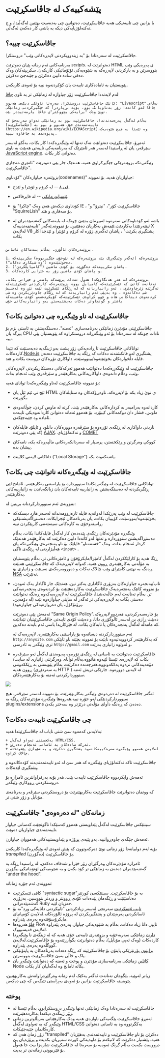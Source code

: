 # پێشەکییەک لە جاڤاسکڕێپت

با بزانین چی تایبەتیکی هەیە جاڤاسکڕێپت، دەتوانین چی بەدەست بهێنین لەگەڵیدا، و چ تەکنەلۆژیایەکی دیکە بە باشی کار دەکەن لەگەڵی.

## جاڤاسکڕێپت چییە؟

*جاڤاسکڕێپت* لە سەرەتادا بۆ "بە زیندوویکردنی لاپەڕەکانی وێب" دروستکرا.

بەرنامەکانی ئەم زمانە پێیان دەوترێت *scripts*. دەتوانرێت لە HTML ی پەڕەیکی وێب بنووسرێن و بە بارکردنی لاپەڕەکە بە شێوەیەکی ئۆتۆماتیکی کاربکەن.
سکریپتەکان وەک دەقی سادە دابین دەکرێن و جێبەجێ دەکرێن.

پێویستیان بە ئامادەکاری تایبەت یان کۆکردنەوە نییە بۆ ئەوەی کاربکەن.

لەم لایەنەدا جاڤاسکڕێپت زۆر جیاوازە لە زمانێکی تر بە ناوی [جاڤا](https://ckb.wikipedia.org/wiki/%D8%AC%D8%A7%DA%A4%D8%A7_(%D8%B2%D9%85%D8%A7%D9%86%DB%8C_%D8%A8%DB%95%D8%B1%D9%86%D8%A7%D9%85%DB%95%D8%B3%D8%A7%D8%B2%DB%8C))


```smart header="بۆچی پێی دەوترێت <u>جاڤا؟</u>script>"
کاتێک جاڤاسکڕێپت دروستکرا، سەرەتا ناوێکی دیکەی هەبوو: "Livescript".بەڵام جاڤا لەو کاتەدا زۆر بەناوبانگ بوو، بۆیە بڕیاردرا کە جێگیرکردنی زمانێکی نوێ وەک "برایەکی بچووکتر"ی جاڤا یارمەتیدەر بێت.

بەڵام لەگەڵ پەرەسەندندا، جاڤاسکڕێپت بوو بە زمانێکی تەواو سەربەخۆ کە تایبەتمەندی خۆی هەبوو و بوو بە [ئێکماسکڕێپت](https://en.wikipedia.org/wiki/ECMAScript)،وە ئێستا بە هیچ شێوەیەک پەیوەندی بە جاڤاوە نییە.
```

ئەمڕۆ، جاڤاسکڕێپت دەتوانێت نەک تەنها لە وێبگەڕەکەدا کار بکات، بەڵکو لەسەر سێرڤەر، یان لە ڕاستیدا لەسەر هەر ئامێرێک کە بەرنامەیەکی تایبەتی هەبێت بە ناوی [JavaScript engine](https://en.wikipedia.org/wiki/JavaScript_engine). دەتوانێ کار بکات.

وێبگەڕەکە بزوێنەرێکی جێگیرکراوی هەیە، هەندێک جار پێی دەوترێت "ئامێری مەجازی جاڤاسکڕێپت".

بزوێنەرە جیاوازەکان "کۆدناوی(codenames)" جیاوازیان هەیە. بۆ نموونە:


- [ڤی ٨](https://en.wikipedia.org/wiki/V8_(JavaScript_engine)) -- لە کرۆم و ئۆپێرا و ئێدج.
- [ئێسپایدرمانکی](https://en.wikipedia.org/wiki/SpiderMonkey) -- لە فایرفاکس.
-   کۆدناوی دیکەش هەن وەک "چاکرا" بۆ IE ،  "جاڤاسکڕێپت کۆر"، "نیترۆ" و "SquirreLish" بۆ سەفاری و هتد.

-   باشە ئەو کۆدناوەکانی سەرەوە لەبیرمان بمێنێ چونکە لە بابەتەکانی گەشەپێدەران لە ئینتەرنێتدا بەکاردێت.ئێمەش بەکاریان دەهێنین. بۆ نموونە,ئەگەر "تایبەتمەندییەک X لەلایەن V8 پشتگیری بکرێت" ، پاشان ئەگەری زۆرە لە کرۆم و ئۆپێرا و ئێدجدا کار بکات


```smart header="بزوێنەرەکان چۆن کاردەکەن؟"

بزوێنەرەکان ئاڵۆزن. بەڵام بنەماکان ئاسانن.

1. بزوێنەرەکە (ئەگەر وێبگەڕێک بێت بزوێنەرەکە لە نێوخۆی جێگیربووە) سکریپتەکە دەخوێنێتەوە ("وە شیکاری دەکات").
2. پاشان سکریپتەکە دەگۆڕێت بۆ کۆدی ماشین ("کامپایڵکردن").
3. و پاشان کۆدی ماشین زۆر بە خێرایی کاردەکات.

بزوێنەرەکە لە هەر هەنگاوێکدا هەوڵ ئەدات پرۆسەکە باشتر و خێراتر بکات. تەنانەت کاتێ کە ئێسکرێپتەکە کامپایڵ بووە بزوێنەرەکە کارکردنی ئێسکڕێپتەکە ئەگرێتە ژێرچاودێری ، ئەو زانیاریانە کە لە ڕێگای ئێسکڕێپت ئێمە تێن وە ئەچنیش شی دەکاتەوە ، وە بەپێی ئەم زانیاریەنە کە لە ڕێگای چاودێریکردن وە شی کردنەوەی دیتاکانی هات و چوو کراوەی ئێسکرێپتەکە کۆیکردەسەو کۆدی ماشینەکە باشتر و گونجاوتر دەکات بەپشتبەستن بەو زانیاریەکانی خۆی
```

## جاڤاسکڕێپت لە ناو وێبگەڕە چی دەتوانێ بکات؟

جاڤاسکڕێپتی مۆدێرن زمانێکی بەرنامەسازی "ئەمنە". دەستگەیشتن بە ئاستی نزم بۆ بیرگە یان CPU نادات چونکە لە سەرەتادا بۆ ئەو وێبگەڕانە دروستکراوە کە پێویستیان پێی نییە.

تواناکانی جاڤاسکڕێپت تا ڕادەیەکی زۆر پشت بەو ژینگەیە دەبەستێت کە تێیدا کاردەکات.[Node.js](https://ckb.wikipedia.org/wiki/%D9%86%DB%86%D8%AF_%D8%AC%DB%95%DB%8C_%D8%A6%DB%8E%D8%B3) پشتگیری لەو فانکشنەنە دەکات کە ڕێگە بە جاڤاسکڕێپت دەدەن فایلە دڵخوازەکان بخوێنێتەوە/بینووسێت، داواکاری تۆڕەکان دروست بکات و هتد.

جاڤاسکڕێپت لە وێبگەڕەکەدا دەتوانێت هەموو ئەرکەکانی دەستکاریکردنی لاپەڕەکانی وێب، وەڵام دانەوەی داواکاریەکانی بەکارهێنەر و سێرڤەری وێب ئەنجام بدات.



بۆ نموونە جاڤاسکڕێپت لەناو وێبگەڕەکەدا توانای هەیە:

- ئێچ تی ئێم ئێڵ یان HTML ی نوێ زیاد بکە بۆ لاپەڕەکە، ناوەڕۆکەکان وە ستایلەکان بگۆڕێت.
- کاردانەوە بەرامبەر بە کردارەکانی بەکارهێنەر بێت، کرتە لە ماوس کردن، جوڵانەوەی ماوس، فشار دان دوکمەکانی کیبۆرد، بۆ هەموو ئەمانە دەتوانن کاردانەوەیکی تایبەت ئامادە وە جێبەجێکەن.
- ناردنی داواکاری لە ڕێگەی تۆڕەوە بۆ سێرڤەرە دوورەکان، دانلود و ئاپلۆد فایلەکان (کە پێی دەوترێت [AJAX](https://en.wikipedia.org/wiki/Ajax_(programming)). و تەکنەلۆژیای [COMET](https://en.wikipedia.org/wiki/Comet_(programming))

- کووکی وەرگرتن و ڕێکخستن، پرسیار لە سەردانکەرەکانی ماڵپەڕەکە بکە، نامەکان پیشان بدە.
- داتاکانی لایەنی کلاینت ("Local Storage") پاشەکەوت بکە.

## جاڤاسکڕێپت لە وێبگەڕەکانە ناتوانێت چی بکات؟

تواناکانی جاڤاسکڕێپت لە وێبگەڕەکاندا سنووردارە بۆ پاراستنی  بەکارهێنەر. ئامانج لێی ڕێگریکردنە لە دەستگەیشتن بە زانیارییە تایبەتەکان یان زیانگەیاندن بە زانیارییەکانی بەکارهێنەر.

نموونەی ئەم سنووردارکردنانە بریتین لە:

- جاڤاسکڕێپت لە وێب پەڕێکدا لەوانەیە فایلە ئارەزوومەندانە لەسەر هارد دیسکەکە بخوێنێتەوە/بنووسێت، کۆپییان بکات، یان بەرنامەکان ئێجرابکات. دەستڕاگەیشتنێکی ڕاستەوخۆی بە کارەکانی سیستەمی کارپێکردن نییە.

    وێبگەڕە مۆدێرنەکان ڕێگەی پێدەدەن کار لەگەڵ فایلەکاندا بکات، بەڵام دەستڕاگەیشتن سنووردارە و تەنها لەو کاتەدا دابین دەکرێت کە بەکارهێنەر هەندێک کردار ئەنجام بدات، وەک "خستنەناو" فایلێک بۆ ناو پەنجەرەی وێبگەڕەکە یان هەڵبژاردنی لە ڕێگەی تاگی `<input>` .

    ڕێگا هەیە بۆ کارلێککردن لەگەڵ کامێرا/مایکرۆفۆن و ئامێرەکانی تر، بەڵام پێویستیان بە مۆڵەتی بەکارهێنەری ڕوون هەیە. کەواتە لاپەڕەیەک کە جاڤاسکڕێپتی هەبێت ڕەنگە بە نهێنی کامێرای وێب چالاک نەکات و دەوروبەرەکەی نەبینێت و زانیاری بۆ [NSA](https://ckb.wikipedia.org/wiki/%D8%AF%DB%95%D8%B2%DA%AF%D8%A7%DB%8C_%D8%A6%D8%A7%D8%B3%D8%A7%DB%8C%D8%B4%DB%8C_%D9%86%DB%95%D8%AA%DB%95%D9%88%DB%95%DB%8C%DB%8C) نەنێرێت.

  
- تاب/پەنجەرە جیاوازەکان بەزۆری ئاگاداری یەکتر نین. هەندێک جار ئاگادار یەک ئەوەن، بۆ نموونە کاتێک پەنجەرەیەک جاڤاسکڕێپت بەکاردەهێنێت بۆ کردنەوەی پەنجەرەیەکی تر. بەڵام تەنانەت لەم حاڵەتەشدا، جاڤاسکڕێپت لە لاپەڕەیەکەوە ڕەنگە نەتوانێت دەستی بگات بە لاپەڕەیەکی تر ئەگەر لە سایتی جیاوازەوە بێت (لە دۆمەین، پرۆتۆکۆڵ، یان دەروازەیەکی جیاوازەوە).

    ئەمەش پێی دەوترێت "Same Origin Policy".بۆ چارەسەرکردنی، *هەردوو لاپەڕەکە* دەبێت ڕازی بن لەسەر ئاڵوگۆڕی داتا، و دەبێت کۆدی تایبەتی جاڤاسکڕێپتیان تێدابێت کە مامەڵە لەگەڵ پەنجەرەکان یا تابەکان بکات. لە فێرکاریدا باسی ئەم بابەتە دەکەین.
  

    ئەم سنووردارکردنە دیسانەوە بۆ پاراستنی بەکارهێنەرە. لاپەڕەیەک لە `http://anysite.com` کە بەکارهێنەر کردوویەتیەوە نابێت بۆ نموونە بچێتە ناو تابێکی تری وێبگەڕ بە ئادرسی  `http://gmail.com` و لەوێوە زانیاری بدزێت.

 
- جاڤاسکڕێپت دەتوانێت بە ئاسانی لە ڕێگەی تۆڕەوە پەیوەندی لەگەڵ ئەو سێرڤەرە بکات کە لاپەڕەی ئێستا لێیەوە هاتووە.بەڵام توانای وەرگرتنی زانیاری لە سایت/دۆمەینەکانی ترەوە پەککەوتووە.هەرچەندە دەکرێت، بەڵام پێویستی بە ڕێککەوتنی ڕوون هەیە (بە سەردێڕی HTTP ) لە لایەنی دوورەوە. جارێکی تریش ئەمە سنووردارکردنی ئەمنە بۆ بەکارهێنەرەکان.

![](limitations.svg)


ئەگەر جاڤاسکڕێپت لە دەرەوەی وێبگەڕ بەکاربهێنرێت، بۆ نموونە لەسەر سێرڤەر، هیچ سنووردارکردنێکی لەو جۆرە نییە.هەروەها وێبگەڕە مۆدێرنەکان ڕێگە بە plugins/extensions دەدەن کە ڕەنگە داوای مۆڵەتی درێژتر وە سەختر بکەن.

## چی جاڤاسکڕێپت تایبەت دەکات؟

بەلایەنی کەمەوە *سێ* شتی نایاب لە جاڤاسکڕێپتدا هەیە:

```compare
+ یەکخستنی تەواو لەگەڵ HTML/CSS.
+ ئەرکە سادەکان بە ئاسانی ئەنجام دەدرێن.
+ لەلایەن هەموو وێبگەڕە سەرەکییەکانەوە پشتگیری دەکرێت و بە شێوازی پێشوەختە چالاک کراوە.
```
جاڤاسکڕێپت تاکە تەکنەلۆژیای وێبگەڕە کە هەر سێ لە ئەو تایبەتمەندیەنە کۆدەکاتەوە و پشتگیری لێدەکات.

ئەمەش وایکردووە جاڤاسکڕێپت تایبەت بێت. هەر بۆیە بەرفراوانترین ئامرازە بۆ دروستکردنی ڕووکاری وێبگەڕ.

کە ووتمان دەتوانرێت جاڤاسکڕێپت بەکاربهێنرێت بۆ دروستکردنی سێرڤەر و بەرنامەی مۆبایل و زۆر شتی تر.

## زمانەکان "لە دەرەوەی" جاڤاسکڕێپت
سینتێکس جاڤاسکڕێپت لەگەڵ پێداویستی هەموو کەسێکدا ناگونجێت.کەسانی جیاواز تایبەتمەندی جیاوازیان دەوێت.


ئەمەش جێگەی چاوەڕوانییە، بەو پێیەی پڕۆژە و پێداویستییەکانی هەمووان جیاوازن.

بۆیە لەم دواییانەدا زۆر زمانی نوێ دەرکەوتوون کە پێش ئەوەی لە وێبگەڕەکەدا کاربکەن *transpiled* (دەگۆڕن) بۆ جاڤاسکڕێپت.

ئامرازە مۆدێرنەکان وەرگێڕان زۆر خێرا و شەفاف دەکەن، لە ڕاستیدا ڕێگە بە گەشەپێدەران دەدەن بە زمانێکی تر کۆد بکەن و بە شێوەیەکی ئۆتۆماتیکی بیگۆڕن "under the hood".

نموونەی ئەم جۆرە زمانانە:


- [کافی ئێسکڕێپت](https://coffeescript.org/)  "syntactic sugar"ىە بۆ جاڤاسکڕێپت.   سینتێکسێ کورتتر دەناسێنێت و ڕێگەمان پێدەدات کۆدی ڕوونتر و وردتر بنووسین. بەزۆری گەشەپێدەرانی Ruby حەزیان لێیە.
- [تایپ ئێسکرێپت](https://www.typescriptlang.org/) سەرنجی لەسەر زیادکردنی "تایپکردنی داتایەکی ورد"ىە بۆ ئاسانکردنی پەرەپێدان و پشتگیریکردن لە پرۆژە ئالۆزەکانە.لەلایەن کۆمپانیای مایکرۆسۆفتەوە پەرەی پێدراوە.
- [فلۆ](https://flow.org/) هەروەها Flow تایپی داتا زیاد دەکات، بەڵام بە شێوەیەکی جیاواز. پەرەی پێدراوە لەلایەن فەیسبووک.
- [دارت](https://www.dartlang.org/) زمانێکی سەربەخۆیە و بزوێنەری تایبەتی خۆی هەیە کە لە ژینگەی نا وێبگەڕدا کاردەکات (وەک ئەپی مۆبایل)، بەڵام دەتوانرێت بگوازرێتەوە بۆ جاڤاسکڕێپت.لەلایەن گووگڵەوە پەرەی پێدراوە.
- [برایتون](https://brython.info/) پۆرتێرێکی پایتۆن بۆ جاڤاسکڕێپتە کە ڕێگە دەدات بەرنامەکان بە پایتۆنێکی پاک و خاڵی بەبێ جاڤاسکڕێپت بنووسرێن.
- [کاتلین](https://kotlinlang.org/docs/reference/js-overview.html) زمانێکی بەرنامەسازی مۆدێرن و پوخت و ئەمنە کە دەتوانێت وێبگەڕ یان Node بکاتە ئامانج وە لەگەڵیان کار بکات.


زیاتر لەوێیە. بێگومان تەنانەت ئەگەر یەکێک لەم زمانە وەرگێڕدراوانەش بەکاربهێنین، پێویستە جاڤاسکڕێپت بزانین بۆ ئەوەی بەڕاستی تێبگەین کە چی دەکەین.
## پوختە

- جاڤاسکڕێپت لە سەرەتادا وەک زمانێکی تەنها وێبگەڕ دروستکرابوو، بەڵام ئێستا لە زۆر ژینگەی دیکەدا بەکاردەهێنرێت.
- ئەمڕۆ جاڤاسکڕێپت پێگەیەکی ناوازەی هەیە وەک بەکارهێنانی بەربڵاوترین زمانی وێبگەڕ کە بە تەواوی لەگەڵ HTML/CSS یەکگرتووە وە بە ئاسانی دەتوانێ کارەکانمان جێبەجێبکات.
- زۆر زمان هەن کە "transpiled" دەکرێن بۆ ناو جاڤاسکڕێپت و تایبەتمەندی بەهێزیان هەیە. پێشنیار دەکرێت کە لانیکەم بۆ ماوەیەکی کورت سەیریان بکەیت و پرۆژەیان پێ درووست بکەیت بەڵام گرنگ ئەوەیە بۆ سەرەتا لە جاڤاسکڕێپت شارەزا بیت جا هەوڵ بۆ فێربوونی زمانەنێ تر بەیت.
